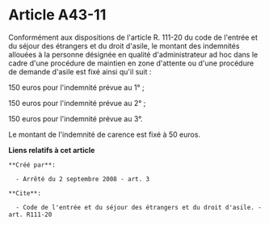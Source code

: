 # Article A43-11

Conformément aux dispositions de l'article R. 111-20 du code de l'entrée et du séjour des étrangers et du droit d'asile, le
montant des indemnités allouées à la personne désignée en qualité d'administrateur ad hoc dans le cadre d'une procédure de
maintien en zone d'attente ou d'une procédure de demande d'asile est fixé ainsi qu'il suit : 

150 euros pour l'indemnité prévue au 1° ; 

150 euros pour l'indemnité prévue au 2° ; 

150 euros pour l'indemnité prévue au 3°. 

Le montant de l'indemnité de carence est fixé à 50 euros.

**Liens relatifs à cet article**

	**Créé par**:

	  - Arrêté du 2 septembre 2008 - art. 3

	**Cite**:

	  - Code de l'entrée et du séjour des étrangers et du droit d'asile. - art. R111-20
